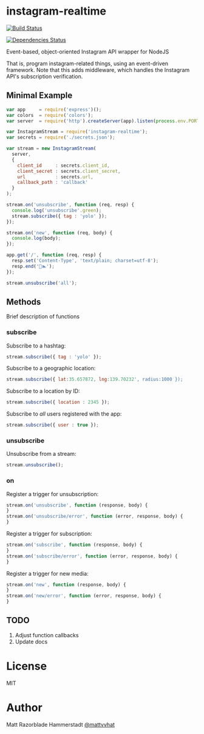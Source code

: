 # instagram-realtime

[![Build Status](https://travis-ci.org/SrMouraSilva/instagram-realtime.svg)](https://travis-ci.org/SrMouraSilva/instagram-realtime)

[![Dependencies Status](https://david-dm.org/SrMouraSilva/instagram-realtime.svg)](https://david-dm.org/SrMouraSilva/instagram-realtime) 

Event-based, object-oriented Instagram API wrapper for NodeJS

That is, program instagram-related things, using an event-driven framework.
Note that this adds middleware, which handles the Instagram API's subscription
verification.

## Minimal Example

```js
var app     = require('express')();
var colors  = require('colors');
var server  = require('http').createServer(app).listen(process.env.PORT || 5000);

var InstagramStream = require('instagram-realtime');
var secrets = require('./secrets.json');

var stream = new InstagramStream(
  server,
  {
    client_id     : secrets.client_id,
    client_secret : secrets.client_secret,
    url           : secrets.url,
    callback_path : 'callback'
  }
);

stream.on('unsubscribe', function (req, resp) {
  console.log('unsubscribe'.green);
  stream.subscribe({ tag : 'yolo' });
});

stream.on('new', function (req, body) {
  console.log(body);
});

app.get('/', function (req, resp) {
  resp.set('Content-Type', 'text/plain; charset=utf-8');
  resp.end('🍕🏊');
});

stream.unsubscribe('all');
```

## Methods

Brief description of functions

### subscribe

Subscribe to a hashtag:

```js
stream.subscribe({ tag : 'yolo' });
```

Subscribe to a geographic location:

```js
stream.subscribe({ lat:35.657872, lng:139.70232', radius:1000 });
```

Subscribe to a location by ID:

```js
stream.subscribe({ location : 2345 });
```

Subscribe to *all* users registered with the app:

```js
stream.subscribe({ user : true });
```

### unsubscribe

Unsubscribe from a stream:

```js
stream.unsubscribe();
```

### on

Register a trigger for unsubscription:

```js
stream.on('unsubscribe', function (response, body) {
}
stream.on('unsubscribe/error', function (error, response, body) {
}
```

Register a trigger for subscription:

```js
stream.on('subscribe', function (response, body) {
}
stream.on('subscribe/error', function (error, response, body) {
}
```

Register a trigger for new media:
```js
stream.on('new', function (response, body) {
}
stream.on('new/error', function (error, response, body) {
}
```

## TODO

1. Adjust function callbacks
2. Update docs

# License

MIT

# Author

Matt Razorblade Hammerstadt [@mattvvhat](https://twitter.com/mattvvhat)
